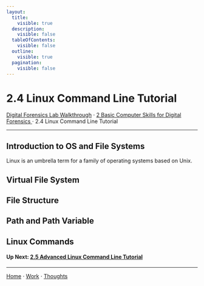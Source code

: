 ```yaml
---
layout:
  title:
    visible: true
  description:
    visible: false
  tableOfContents:
    visible: false
  outline:
    visible: true
  pagination:
    visible: false
---
```


# 2.4 Linux Command Line Tutorial

[Digital Forensics Lab Walkthrough](../) ⋅ [2 Basic Computer Skills for Digital Forensics ](./)⋅ 2.4 Linux Command Line Tutorial

***

## Introduction to OS and File Systems

Linux is an umbrella term for a family of operating systems based on Unix.

## Virtual File System

## File Structure

## Path and Path Variable 

##  Linux Commands

#### Up Next: [2.5 Advanced Linux Command Line Tutorial](2.5-advanced-linux-command-line-tutorial.md)

***

[Home](https://app.gitbook.com/o/0kO27okC5uVB9ALX3rho/s/036xtfEIzcEdGegONXWM/) ⋅ [Work](https://app.gitbook.com/o/0kO27okC5uVB9ALX3rho/s/WaFS755Q4sf02CxLcghQ/) ⋅ [Thoughts](https://app.gitbook.com/o/0kO27okC5uVB9ALX3rho/s/s4QQPMntQ25hmJToKSOu/)
